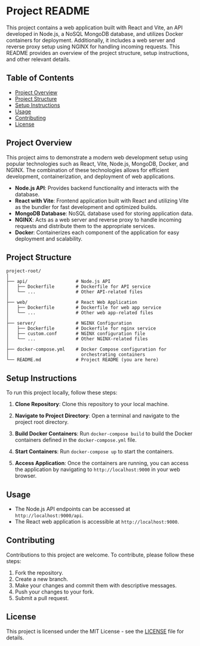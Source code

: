 # Project README

This project contains a web application built with React and Vite, an API developed in Node.js, a NoSQL MongoDB database, and utilizes Docker containers for deployment. Additionally, it includes a web server and reverse proxy setup using NGINX for handling incoming requests. This README provides an overview of the project structure, setup instructions, and other relevant details.

## Table of Contents

- [Project Overview](#project-overview)
- [Project Structure](#project-structure)
- [Setup Instructions](#setup-instructions)
- [Usage](#usage)
- [Contributing](#contributing)
- [License](#license)

## Project Overview

This project aims to demonstrate a modern web development setup using popular technologies such as React, Vite, Node.js, MongoDB, Docker, and NGINX. The combination of these technologies allows for efficient development, containerization, and deployment of web applications.

- **Node.js API**: Provides backend functionality and interacts with the database.
- **React with Vite**: Frontend application built with React and utilizing Vite as the bundler for fast development and optimized builds.
- **MongoDB Database**: NoSQL database used for storing application data.
- **NGINX**: Acts as a web server and reverse proxy to handle incoming requests and distribute them to the appropriate services.
- **Docker**: Containerizes each component of the application for easy deployment and scalability.

## Project Structure

```
project-root/
│
├── api/                  # Node.js API
│   ├── Dockerfile        # Dockerfile for API service
│   └── ...               # Other API-related files
│
├── web/                  # React Web Application
│   ├── Dockerfile        # Dockerfile for web app service
│   └── ...               # Other web app-related files
│
├── server/               # NGINX Configuration
│   ├── Dockerfile        # Dockerfile for nginx service
│   ├── custom.conf       # NGINX configuration file
│   └── ...               # Other NGINX-related files
│
├── docker-compose.yml    # Docker Compose configuration for
│                           orchestrating containers
└── README.md             # Project README (you are here)
```

## Setup Instructions

To run this project locally, follow these steps:

1. **Clone Repository**: Clone this repository to your local machine.

2. **Navigate to Project Directory**: Open a terminal and navigate to the project root directory.

3. **Build Docker Containers**: Run `docker-compose build` to build the Docker containers defined in the `docker-compose.yml` file.

4. **Start Containers**: Run `docker-compose up` to start the containers.

5. **Access Application**: Once the containers are running, you can access the application by navigating to `http://localhost:9000` in your web browser.

## Usage

- The Node.js API endpoints can be accessed at `http://localhost:9000/api`.
- The React web application is accessible at `http://localhost:9000`.

## Contributing

Contributions to this project are welcome. To contribute, please follow these steps:

1. Fork the repository.
2. Create a new branch.
3. Make your changes and commit them with descriptive messages.
4. Push your changes to your fork.
5. Submit a pull request.

## License

This project is licensed under the MIT License - see the [LICENSE](LICENSE) file for details.